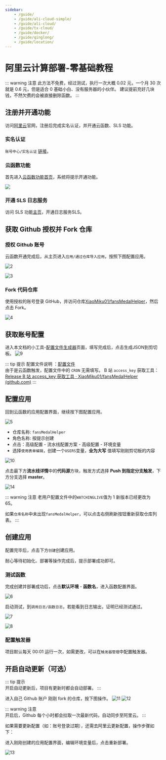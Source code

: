 ```yaml
---
sidebar:
    - /guide/
    - /guide/ali-cloud-simple/
    - /guide/ali-cloud/
    - /guide/tx-cloud/
    - /guide/docker/
    - /guide/qinglong/
    - /guide/location/
---
```


# 阿里云计算部署-零基础教程

::: warning 注意
此方法不免费，经过测试，执行一次大概 0.02 元，一个月 30 次就是 0.6 元，但是适合 0 基础小白、没有服务器的小伙伴。
建议提前充好几块钱，不然欠费的会被直接删除函数。
:::

## 注册并开通功能

访问[阿里云](https://www.aliyun.com/)官网，注册后完成实名认证，并开通云函数、SLS 功能。

### 实名认证

`账号中心/实名认证` [链接](https://account.console.aliyun.com/v2/#/authc/home)。

### 云函数功能

首先进入[云函数功能首页](https://fcnext.console.aliyun.com/overview)，系统将提示开通功能。

![](../images/ali-cloud-simple/1.png)

### 开通 SLS 日志服务

访问 SLS 功能[主页](https://sls.console.aliyun.com/lognext/open)，开通日志服务SLS。

## 获取 Github 授权并 Fork 仓库

### 授权 Github 账号

云函数开通完成后，从主页进入`应用/通过仓库导入应用`，按照下图配置应用。


![2](../images/ali-cloud-simple/2.png)

![3](../images/ali-cloud-simple/3.png)

### Fork 代码仓库

使用授权的账号登录 GitHub，并访问仓库[XiaoMiku01/fansMedalHelper](https://github.com/XiaoMiku01/fansMedalHelper)，然后点击 Fork。

![4](../images/ali-cloud-simple/4.png)  

## 获取账号配置  

进入本文档的小工具-[配置文件生成器](../tools/userConfigGenerator)页面，填写完成后，点击生成JSON到剪切板。
![9](../images/ali-cloud-simple/9.png)  

::: tip 提示
配置文件说明 ：[配置文件](./#配置文件说明-users-yaml)  
由于是云函数触发，配置文件中的 `CRON` 无需填写。
B 站 `access_key` 获取工具：[Release B 站 access_key 获取工具 · XiaoMiku01/fansMedalHelper (github.com)](https://github.com/XiaoMiku01/fansMedalHelper/releases/tag/logintool)
:::

## 配置应用

回到云函数的应用配置界面，继续按下图配置应用。

![5](../images/ali-cloud-simple/5.png)

* 仓库名称: `fansMedalHelper`
* 角色名称: 按提示创建
* 点击：高级配置 - 流水线配置方案 - 高级配置 - 环境变量
* 选择`使用表单编辑`，创建一个`USERS`变量，**全为大写** 值填写刚刚剪切板的内容

![10](../images/ali-cloud-simple/10.png)

点击最下方**流水线详情**中的**代码源**方块，触发方式选择 **Push 到指定分支触发**，下方分支选择 **master**。

![14](../images/ali-cloud-simple/14.png)

::: warning 注意
  老用户配置文件中的`WATCHINGLIVE`值为 1 新版本已经更改为 65。
  
  如果`仓库名称`中未出现`fansMedalHelper`，可以点击右侧刷新按钮重新获取仓库列表。
:::

## 创建应用

配置完毕后，点击下方`创建`创建应用。

耐心等待初始化、部署等操作完成后，提示部署成功即可。

### 测试函数

完成创建并部署成功后，点击**默认环境** - **函数名**，进入函数配置界面。

![6](../images/ali-cloud-simple/6.png)

启动测试，到`调用日志/函数日志`，若能看到日志输出，证明已经测试通过。

![7](./../images/ali-cloud-simple/7.png)

![8](../images/ali-cloud-simple/8.png)

### 配置触发器

项目默认每天 00:01 运行一次，如需更改，可以在`触发器管理`中配置触发器。

## 开启自动更新（可选）

::: tip 提示  
开启自动更新后，项目有更新时都会自动部署。
:::

进入自己 Github 账户 刚刚 fork 的仓库，按下图操作。
![11](../images/ali-cloud-simple/11.png)
![12](../images/ali-cloud-simple/12.png)

::: warning 注意  
开启后，Github 每个小时都会拉取一次最新代码，自动同步至阿里云。
:::

如果需要更新配置（如：账号登录过期），还需去阿里云更新配置，操作步骤如下：

进入刚刚创建的应用配置界面，编辑环境变量后，点击重新部署。

![13](../images/ali-cloud-simple/13.png)

